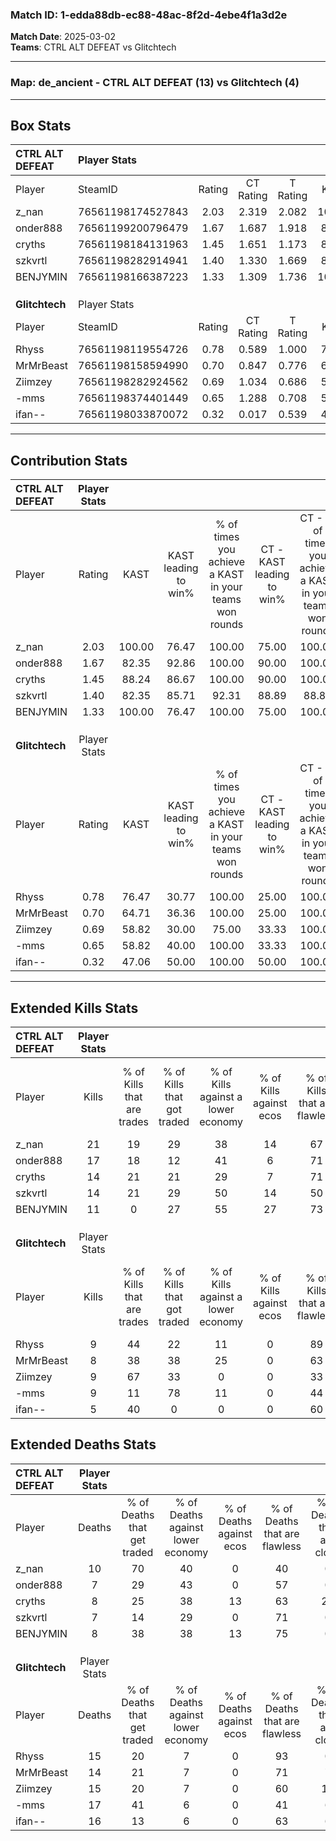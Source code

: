 ### Match ID: 1-edda88db-ec88-48ac-8f2d-4ebe4f1a3d2e  
**Match Date**: 2025-03-02  
**Teams**: CTRL ALT DEFEAT vs Glitchtech  

---  

### **Map**: de_ancient - CTRL ALT DEFEAT (13) vs Glitchtech (4)  
---  

## Box Stats  

| **CTRL ALT DEFEAT** | Player Stats      |        |           |          |        |       |       |         |        |      |     |
| :- | :- | :-: | :-: | :-: | :-: | :-: | :-: | :-: | :-: | :-: | :-: |
| Player              | SteamID           | Rating | CT Rating | T Rating |  KAST  |  ADR  | Kills | Assists | Deaths | K/D  | HS% |
| z_nan               | 76561198174527843 |  2.03  |   2.319   |  2.082   | 100.00 | 135.3 |  21   |    8    |   10   | 2.10 | 71  |
| onder888            | 76561199200796479 |  1.67  |   1.687   |  1.918   | 82.35  | 108.6 |  17   |    3    |   7    | 2.43 | 52  |
| cryths              | 76561198184131963 |  1.45  |   1.651   |  1.173   | 88.24  | 82.4  |  14   |    3    |   8    | 1.75 | 57  |
| szkvrtl             | 76561198282914941 |  1.40  |   1.330   |  1.669   | 82.35  | 71.9  |  14   |    2    |   7    | 2.00 | 50  |
| BENJYMIN            | 76561198166387223 |  1.33  |   1.309   |  1.736   | 100.00 | 65.2  |  11   |    3    |   8    | 1.38 | 27  |
|                     |                   |        |           |          |        |       |       |         |        |      |     |
|                     |                   |        |           |          |        |       |       |         |        |      |     |
|                     |                   |        |           |          |        |       |       |         |        |      |     |
| **Glitchtech**      | Player Stats      |        |           |          |        |       |       |         |        |      |     |
| Player              | SteamID           | Rating | CT Rating | T Rating |  KAST  |  ADR  | Kills | Assists | Deaths | K/D  | HS% |
| Rhyss               | 76561198119554726 |  0.78  |   0.589   |  1.000   | 76.47  | 50.1  |   9   |    3    |   15   | 0.60 | 33  |
| MrMrBeast           | 76561198158594990 |  0.70  |   0.847   |  0.776   | 64.71  | 56.9  |   8   |    3    |   14   | 0.57 | 25  |
| Ziimzey             | 76561198282924562 |  0.69  |   1.034   |  0.686   | 58.82  | 63.8  |   9   |    2    |   15   | 0.60 | 66  |
| -mms                | 76561198374401449 |  0.65  |   1.288   |  0.708   | 58.82  | 64.7  |   9   |    5    |   17   | 0.53 | 44  |
| ifan--              | 76561198033870072 |  0.32  |   0.017   |  0.539   | 47.06  | 42.4  |   5   |    5    |   16   | 0.31 | 60  |
---  

## Contribution Stats  

| **CTRL ALT DEFEAT** | Player Stats |        |                      |                                                        |                           |                                                             |                          |                                                            |
| :- | :-: | :-: | :-: | :-: | :-: | :-: | :-: | :-: |
| Player              |    Rating    |  KAST  | KAST leading to win% | % of times you achieve a KAST in your teams won rounds | CT - KAST leading to win% | CT - % of times you achieve a KAST in your teams won rounds | T - KAST leading to win% | T - % of times you achieve a KAST in your teams won rounds |
| z_nan               |     2.03     | 100.00 |        76.47         |                         100.00                         |           75.00           |                           100.00                            |          80.00           |                           100.00                           |
| onder888            |     1.67     | 82.35  |        92.86         |                         100.00                         |           90.00           |                           100.00                            |          100.00          |                           100.00                           |
| cryths              |     1.45     | 88.24  |        86.67         |                         100.00                         |           90.00           |                           100.00                            |          80.00           |                           100.00                           |
| szkvrtl             |     1.40     | 82.35  |        85.71         |                         92.31                          |           88.89           |                            88.89                            |          80.00           |                           100.00                           |
| BENJYMIN            |     1.33     | 100.00 |        76.47         |                         100.00                         |           75.00           |                           100.00                            |          80.00           |                           100.00                           |
|                     |              |        |                      |                                                        |                           |                                                             |                          |                                                            |
|                     |              |        |                      |                                                        |                           |                                                             |                          |                                                            |
|                     |              |        |                      |                                                        |                           |                                                             |                          |                                                            |
| **Glitchtech**      | Player Stats |        |                      |                                                        |                           |                                                             |                          |                                                            |
| Player              |    Rating    |  KAST  | KAST leading to win% | % of times you achieve a KAST in your teams won rounds | CT - KAST leading to win% | CT - % of times you achieve a KAST in your teams won rounds | T - KAST leading to win% | T - % of times you achieve a KAST in your teams won rounds |
| Rhyss               |     0.78     | 76.47  |        30.77         |                         100.00                         |           25.00           |                           100.00                            |          33.33           |                           100.00                           |
| MrMrBeast           |     0.70     | 64.71  |        36.36         |                         100.00                         |           25.00           |                           100.00                            |          42.86           |                           100.00                           |
| Ziimzey             |     0.69     | 58.82  |        30.00         |                         75.00                          |           33.33           |                           100.00                            |          28.57           |                           66.67                            |
| -mms                |     0.65     | 58.82  |        40.00         |                         100.00                         |           33.33           |                           100.00                            |          42.86           |                           100.00                           |
| ifan--              |     0.32     | 47.06  |        50.00         |                         100.00                         |           50.00           |                           100.00                            |          50.00           |                           100.00                           |
---  

## Extended Kills Stats  

| **CTRL ALT DEFEAT** | Player Stats |                            |                            |                                    |                         |                              |                                 |                                       |                    |           |
| :- | :-: | :-: | :-: | :-: | :-: | :-: | :-: | :-: | :-: | :-: |
| Player              |    Kills     | % of Kills that are trades | % of Kills that got traded | % of Kills against a lower economy | % of Kills against ecos | % of Kills that are flawless | % of Kills that are close duels | % of Kills that are assisted by flash | Pistol Round Kills | AWP Kills |
| z_nan               |      21      |             19             |             29             |                 38                 |           14            |              67              |               10                |                   0                   |         4          |     0     |
| onder888            |      17      |             18             |             12             |                 41                 |            6            |              71              |                6                |                   0                   |         3          |     0     |
| cryths              |      14      |             21             |             21             |                 29                 |            7            |              71              |                7                |                   0                   |         0          |     0     |
| szkvrtl             |      14      |             21             |             29             |                 50                 |           14            |              50              |                7                |                   0                   |         1          |     0     |
| BENJYMIN            |      11      |             0              |             27             |                 55                 |           27            |              73              |                0                |                   0                   |         2          |     5     |
|                     |              |                            |                            |                                    |                         |                              |                                 |                                       |                    |           |
|                     |              |                            |                            |                                    |                         |                              |                                 |                                       |                    |           |
|                     |              |                            |                            |                                    |                         |                              |                                 |                                       |                    |           |
| **Glitchtech**      | Player Stats |                            |                            |                                    |                         |                              |                                 |                                       |                    |           |
| Player              |    Kills     | % of Kills that are trades | % of Kills that got traded | % of Kills against a lower economy | % of Kills against ecos | % of Kills that are flawless | % of Kills that are close duels | % of Kills that are assisted by flash | Pistol Round Kills | AWP Kills |
| Rhyss               |      9       |             44             |             22             |                 11                 |            0            |              89              |                0                |                   0                   |         0          |     0     |
| MrMrBeast           |      8       |             38             |             38             |                 25                 |            0            |              63              |                0                |                   0                   |         1          |     3     |
| Ziimzey             |      9       |             67             |             33             |                 0                  |            0            |              33              |               11                |                  22                   |         2          |     0     |
| -mms                |      9       |             11             |             78             |                 11                 |            0            |              44              |                0                |                  11                   |         1          |     0     |
| ifan--              |      5       |             40             |             0              |                 0                  |            0            |              60              |               20                |                   0                   |         2          |     0     |
## Extended Deaths Stats  

| **CTRL ALT DEFEAT** | Player Stats |                             |                                   |                          |                               |                            |                           |               |
| :- | :-: | :-: | :-: | :-: | :-: | :-: | :-: | :-: |
| Player              |    Deaths    | % of Deaths that get traded | % of Deaths against lower economy | % of Deaths against ecos | % of Deaths that are flawless | % of Deaths that are close | % of Deaths while blinded | Deaths to AWP |
| z_nan               |      10      |             70              |                40                 |            0             |              40               |             0              |             0             |       0       |
| onder888            |      7       |             29              |                43                 |            0             |              57               |             0              |             0             |       0       |
| cryths              |      8       |             25              |                38                 |            13            |              63               |             25             |            25             |       1       |
| szkvrtl             |      7       |             14              |                29                 |            0             |              71               |             0              |             0             |       1       |
| BENJYMIN            |      8       |             38              |                38                 |            13            |              75               |             0              |            13             |       1       |
|                     |              |                             |                                   |                          |                               |                            |                           |               |
|                     |              |                             |                                   |                          |                               |                            |                           |               |
|                     |              |                             |                                   |                          |                               |                            |                           |               |
| **Glitchtech**      | Player Stats |                             |                                   |                          |                               |                            |                           |               |
| Player              |    Deaths    | % of Deaths that get traded | % of Deaths against lower economy | % of Deaths against ecos | % of Deaths that are flawless | % of Deaths that are close | % of Deaths while blinded | Deaths to AWP |
| Rhyss               |      15      |             20              |                 7                 |            0             |              93               |             0              |             0             |       0       |
| MrMrBeast           |      14      |             21              |                 7                 |            0             |              71               |             7              |             0             |       3       |
| Ziimzey             |      15      |             20              |                 7                 |            0             |              60               |             13             |             0             |       1       |
| -mms                |      17      |             41              |                 6                 |            0             |              41               |             6              |             0             |       0       |
| ifan--              |      16      |             13              |                 6                 |            0             |              63               |             6              |             0             |       1       |
